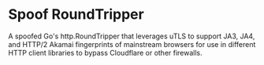 # Spoof RoundTripper

A spoofed Go's http.RoundTripper that leverages uTLS to support JA3, JA4, and HTTP/2 Akamai fingerprints of mainstream browsers for use in different HTTP client libraries to bypass Cloudflare or other firewalls.